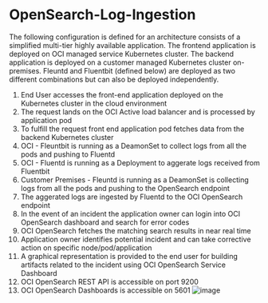 # OpenSearch-Log-Ingestion
The following configuration is defined for an architecture consists of a simplified multi-tier highly available application. The frontend application is deployed on OCI managed service Kubernetes cluster. The backend application is deployed on a customer managed Kubernetes cluster on-premises. Fleuntd and Fluentbit (defined below) are deployed as two different combinations but can also be deployed independently.
1.	End User accesses the front-end application deployed on the Kubernetes cluster in the cloud environment
2.	The request lands on the OCI Active load balancer and is processed by application pod
3.	To fulfill the request front end application pod fetches data from the backend Kubernetes cluster
4.	OCI - Fleuntbit is running as a DeamonSet to collect logs from all the pods and pushing to Fluentd
5.	OCI - Fluentd is running as a Deployment to aggerate logs received from Fluentbit
6.	Customer Premises - Fleuntd is running as a DeamonSet is collecting logs from all the pods and pushing to the OpenSearch endpoint
7.	The aggerated logs are ingested by Fluentd to the OCI OpenSearch endpoint
8.	In the event of an incident the application owner can login into OCI OpenSearch dashboard and search for error codes
9.	OCI OpenSearch fetches the matching search results in near real time 
10.	Application owner identifies potential incident and can take corrective action on specific node/pod/application
11.	A graphical representation is provided to the end user for building artifacts related to the incident using OCI OpenSearch Service Dashboard
12.	OCI OpenSearch REST API is accessible on port 9200 
13.	OCI OpenSearch Dashboards is accessible on 5601 
![image](https://user-images.githubusercontent.com/59905035/184728738-6802a9cb-bd5c-4f51-9728-72bf20377e05.png)
